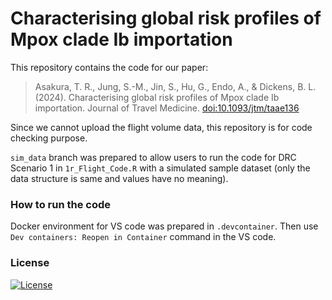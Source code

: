 # Characterising global risk profiles of Mpox clade Ib importation

This repository contains the code for our paper:
> Asakura, T. R., Jung, S.-M., Jin, S., Hu, G., Endo, A., & Dickens, B. L. (2024). Characterising global risk profiles of Mpox clade Ib importation. Journal of Travel Medicine. [doi:10.1093/jtm/taae136](https://doi.org/10.1093/jtm/taae136)

Since we cannot upload the flight volume data, this repository is for code checking purpose.

`sim_data` branch was prepared to allow users to run the code for DRC Scenario 1 in `1r_Flight_Code.R` with a simulated sample dataset (only the data structure is same and values have no meaning).

### How to run the code
Docker environment for VS code was prepared in `.devcontainer`.
Then use `Dev containers: Reopen in Container` command in the VS code.


### License
[![License](http://img.shields.io/badge/license-MIT-brightgreen.svg?style=flat)](LICENSE)